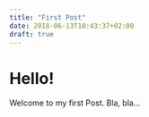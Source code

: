 ```yaml
---
title: "First Post"
date: 2018-06-13T10:43:37+02:00
draft: true
---
```


# Hello!

Welcome to my first Post. Bla, bla...
